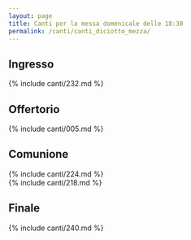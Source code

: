 ```yaml
---
layout: page
title: Canti per la messa domenicale delle 18:30
permalink: /canti/canti_diciotto_mezza/
---
```


## Ingresso
{% include canti/232.md %}     

## Offertorio
{% include canti/005.md %}   

## Comunione   
{% include canti/224.md %}   
{% include canti/218.md %}      

## Finale
{% include canti/240.md %}

